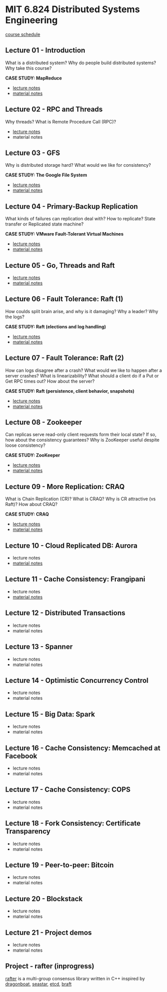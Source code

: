 # MIT 6.824 Distributed Systems Engineering

[course schedule](https://pdos.csail.mit.edu/6.824/schedule.html)

## Lecture 01 - Introduction

What is a distributed system?
Why do people build distributed systems?
Why take this course?

**CASE STUDY: MapReduce**

- [lecture notes](01.Introduction.md)
- [material notes](MapReduce.md)

## Lecture 02 - RPC and Threads

Why threads?
What is Remote Procedure Call (RPC)?

- [lecture notes](02.RPC_threads.md)
- material notes

## Lecture 03 - GFS

Why is distributed storage hard?
What would we like for consistency?

**CASE STUDY: The Google File System**

- [lecture notes](03.GFS.md)
- [material notes](GFS.md)

## Lecture 04 - Primary-Backup Replication

What kinds of failures can replication deal with?
How to replicate? State transfer or Replicated state machine?

**CASE STUDY: VMware Fault-Tolerant Virtual Machines**

- [lecture notes](04.Primary_Backup.md)
- [material notes](Fault_Tolerant_VM.md)

## Lecture 05 - Go, Threads and Raft

- [lecture notes](05.Go_threads_Raft.md)
- [material notes](https://github.com/JasonYuchen/notes/tree/master/raft)

## Lecture 06 - Fault Tolerance: Raft (1)

How coulds split brain arise, and why is it damaging?
Why a leader?
Why the logs?

**CASE STUDY: Raft (elections and log handling)**

- [lecture notes](06.Raft_Election_and_Log.md)
- [material notes](https://github.com/JasonYuchen/notes/tree/master/raft)

## Lecture 07 - Fault Tolerance: Raft (2)

How can logs disagree after a crash?
What would we like to happen after a server crashes?
What is linearizability?
What should a client do if a Put or Get RPC times out? How about the server?

**CASE STUDY: Raft (persistence, client behavior, snapshots)**

- [lecture notes](07.Raft_Log.md)
- [material notes](https://github.com/JasonYuchen/notes/tree/master/raft)

## Lecture 08 - Zookeeper

Can replicas serve read-only client requests form their local state? If so, how about the consistency guarantees?
Why is ZooKeeper useful despite loose consistency?

**CASE STUDY: ZooKeeper**

- [lecture notes](08.ZooKeeper.md)
- [material notes](ZooKeeper.md)

## Lecture 09 - More Replication: CRAQ

What is Chain Replication (CR)? What is CRAQ?
Why is CR attractive (vs Raft)? How about CRAQ?

**CASE STUDY: CRAQ**

- [lecture notes](09.CRAQ.md)
- [material notes](CRAQ_Chain_Replication.md)

## Lecture 10 - Cloud Replicated DB: Aurora

- lecture notes
- [material notes](Aurora.md)

## Lecture 11 - Cache Consistency: Frangipani

- lecture notes
- [material notes](Frangipani.md)

## Lecture 12 - Distributed Transactions

- lecture notes
- material notes

## Lecture 13 - Spanner

- lecture notes
- material notes

## Lecture 14 - Optimistic Concurrency Control

- lecture notes
- material notes

## Lecture 15 - Big Data: Spark

- lecture notes
- material notes

## Lecture 16 - Cache Consistency: Memcached at Facebook

- lecture notes
- material notes

## Lecture 17 - Cache Consistency: COPS

- lecture notes
- material notes

## Lecture 18 - Fork Consistency: Certificate Transparency

- lecture notes
- material notes

## Lecture 19 - Peer-to-peer: Bitcoin

- lecture notes
- material notes

## Lecture 20 - Blockstack

- lecture notes
- material notes

## Lecture 21 - Project demos

- lecture notes
- material notes

## Project - rafter (inprogress)

[rafter](https://github.com/jasonyuchen/rafter) is a multi-group consensus library written in C++ inspired by [dragonboat](https://github.com/lni/dragonboat), [seastar](https://github.com/scylladb/seastar), [etcd](https://github.com/etcd-io/etcd), [braft](https://github.com/baidu/braft)
